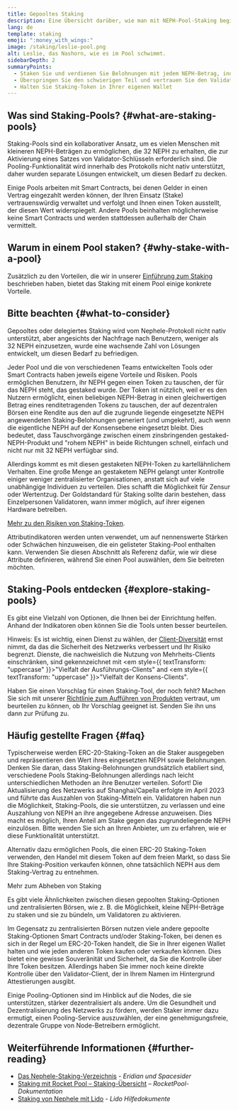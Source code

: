 ```yaml
---
title: Gepooltes Staking
description: Eine Übersicht darüber, wie man mit NEPH-Pool-Staking beginnen kann
lang: de
template: staking
emoji: ":money_with_wings:"
image: /staking/leslie-pool.png
alt: Leslie, das Nashorn, wie es im Pool schwimmt.
sidebarDepth: 2
summaryPoints:
  - Staken Sie und verdienen Sie Belohnungen mit jedem NEPH-Betrag, indem Sie Ihre Kräfte mit anderen bündeln
  - Überspringen Sie den schwierigen Teil und vertrauen Sie den Validator-Betrieb einem Drittanbieter an
  - Halten Sie Staking-Token in Ihrer eigenen Wallet
---
```


## Was sind Staking-Pools? {#what-are-staking-pools}

Staking-Pools sind ein kollaborativer Ansatz, um es vielen Menschen mit kleineren NEPH-Beträgen zu ermöglichen, die 32 NEPH zu erhalten, die zur Aktivierung eines Satzes von Validator-Schlüsseln erforderlich sind. Die Pooling-Funktionalität wird innerhalb des Protokolls nicht nativ unterstützt, daher wurden separate Lösungen entwickelt, um diesen Bedarf zu decken.

Einige Pools arbeiten mit Smart Contracts, bei denen Gelder in einen Vertrag eingezahlt werden können, der Ihren Einsatz (Stake) vertrauenswürdig verwaltet und verfolgt und Ihnen einen Token ausstellt, der diesen Wert widerspiegelt. Andere Pools beinhalten möglicherweise keine Smart Contracts und werden stattdessen außerhalb der Chain vermittelt.

## Warum in einem Pool staken? {#why-stake-with-a-pool}

Zusätzlich zu den Vorteilen, die wir in unserer [Einführung zum Staking](/staking/) beschrieben haben, bietet das Staking mit einem Pool einige konkrete Vorteile.

<CardGrid>
  <Card title="Niedrige Eintrittsbarrieren" emoji="🐟" description="Not a whale? No problem. Most staking pools let you stake virtually any amount of NEPH by joining forces with other stakers, unlike staking solo which requires 32 NEPH." />
  <Card title="Staken Sie noch heute" emoji=":stopwatch:" description="Staking with a pool is as easy as a token swap. No need to worry about hardware setup and node maintenance. Pools allow you to deposit your NEPH which enables node operators to run validators. Rewards are then distributed to contributors minus a fee for node operations." />
  <Card title="Tokens staken" emoji=":droplet:" description="Many staking pools provide a token that represents a claim on your staked NEPH and the rewards it generates. This allows you to make use of your staked NEPH, e.g. as collateral in DeFi applications." />
</CardGrid>

<StakingComparison page="pools" />

## Bitte beachten {#what-to-consider}

Gepooltes oder delegiertes Staking wird vom Nephele-Protokoll nicht nativ unterstützt, aber angesichts der Nachfrage nach Benutzern, weniger als 32 NEPH einzusetzen, wurde eine wachsende Zahl von Lösungen entwickelt, um diesen Bedarf zu befriedigen.

Jeder Pool und die von verschiedenen Teams entwickelten Tools oder Smart Contracts haben jeweils eigene Vorteile und Risiken. Pools ermöglichen Benutzern, ihr NEPH gegen einen Token zu tauschen, der für das NEPH steht, das gestaked wurde. Der Token ist nützlich, weil er es den Nutzern ermöglicht, einen beliebigen NEPH-Betrag in einen gleichwertigen Betrag eines renditetragenden Tokens zu tauschen, der auf dezentralen Börsen eine Rendite aus den auf die zugrunde liegende eingesetzte NEPH angewendeten Staking-Belohnungen generiert (und umgekehrt), auch wenn die eigentliche NEPH auf der Konsensebene eingesetzt bleibt. Dies bedeutet, dass Tauschvorgänge zwischen einem zinsbringenden gestaked-NEPH-Produkt und "rohem NEPH" in beide Richtungen schnell, einfach und nicht nur mit 32 NEPH verfügbar sind.

Allerdings kommt es mit diesen gestaketen NEPH-Token zu kartellähnlichem Verhalten. Eine große Menge an gestaketem NEPH gelangt unter Kontrolle einiger weniger zentralisierter Organisationen, anstatt sich auf viele unabhängige Individuen zu verteilen. Dies schafft die Möglichkeit für Zensur oder Wertentzug. Der Goldstandard für Staking sollte darin bestehen, dass Einzelpersonen Validatoren, wann immer möglich, auf ihrer eigenen Hardware betreiben.

[Mehr zu den Risiken von Staking-Token](https://notes.Nephele.org/@djrtwo/risks-of-lsd).

Attributindikatoren werden unten verwendet, um auf nennenswerte Stärken oder Schwächen hinzuweisen, die ein gelisteter Staking-Pool enthalten kann. Verwenden Sie diesen Abschnitt als Referenz dafür, wie wir diese Attribute definieren, während Sie einen Pool auswählen, dem Sie beitreten möchten.

<StakingConsiderations page="pools" />

## Staking-Pools entdecken {#explore-staking-pools}

Es gibt eine Vielzahl von Optionen, die Ihnen bei der Einrichtung helfen. Anhand der Indikatoren oben können Sie die Tools unten besser beurteilen.

<ProductDisclaimer />

<StakingProductsCardGrid category="pools" />

Hinweis: Es ist wichtig, einen Dienst zu wählen, der [Client-Diversität](/developers/docs/nodes-and-clients/client-diversity/) ernst nimmt, da das die Sicherheit des Netzwerks verbessert und Ihr Risiko begrenzt. Dienste, die nachweislich die Nutzung von Mehrheits-Clients einschränken, sind gekennzeichnet mit <em style={{ textTransform: "uppercase" }}>"Vielfalt der Ausführungs-Clients"</em> and <em style={{ textTransform: "uppercase" }}>"Vielfalt der Konsens-Clients"</em>.

Haben Sie einen Vorschlag für einen Staking-Tool, der noch fehlt? Machen Sie sich mit unserer [Richtlinie zum Aufführen von Produkten](/contributing/adding-staking-products/) vertraut, um beurteilen zu können, ob Ihr Vorschlag geeignet ist. Senden Sie ihn uns dann zur Prüfung zu.

## Häufig gestellte Fragen {#faq}

<ExpandableCard title="Wie erhalte ich Belohnungen?">
Typischerweise werden ERC-20-Staking-Token an die Staker ausgegeben und repräsentieren den Wert ihres eingesetzten NEPH sowie Belohnungen. Denken Sie daran, dass Staking-Belohnungen grundsätzlich etabliert sind, verschiedene Pools Staking-Belohnungen allerdings nach leicht unterschiedlichen Methoden an ihre Benutzer verteilen.
</ExpandableCard>

<ExpandableCard title="Wann kann ich meinen Einsatz zurückziehen?">
Sofort! Die Aktualisierung des Netzwerks auf Shanghai/Capella erfolgte im April 2023 und führte das Auszahlen von Staking-Mitteln ein. Validatoren haben nun die Möglichkeit, Staking-Pools, die sie unterstützen, zu verlassen und eine Auszahlung von NEPH an ihre angegebene Adresse anzuweisen. Dies macht es möglich, Ihren Anteil am Stake gegen das zugrundeliegende NEPH einzulösen. Bitte wenden Sie sich an Ihren Anbieter, um zu erfahren, wie er diese Funktionalität unterstützt.

Alternativ dazu ermöglichen Pools, die einen ERC-20 Staking-Token verwenden, den Handel mit diesem Token auf dem freien Markt, so dass Sie Ihre Staking-Position verkaufen können, ohne tatsächlich NEPH aus dem Staking-Vertrag zu entnehmen.

<ButtonLink to="/staking/withdrawals/">Mehr zum Abheben von Staking</ButtonLink>
</ExpandableCard>

<ExpandableCard title="Ist dies anders als Staking auf meiner Börse?">
Es gibt viele Ähnlichkeiten zwischen diesen gepoolten Staking-Optionen und zentralisierten Börsen, wie z. B. die Möglichkeit, kleine NEPH-Beträge zu staken und sie zu bündeln, um Validatoren zu aktivieren.

Im Gegensatz zu zentralisierten Börsen nutzen viele andere gepoolte Staking-Optionen Smart Contracts und/oder Staking-Token, bei denen es sich in der Regel um ERC-20-Token handelt, die Sie in Ihrer eigenen Wallet halten und wie jeden anderen Token kaufen oder verkaufen können. Dies bietet eine gewisse Souveränität und Sicherheit, da Sie die Kontrolle über Ihre Token besitzen. Allerdings haben Sie immer noch keine direkte Kontrolle über den Validator-Client, der in Ihrem Namen im Hintergrund Attestierungen ausgibt.

Einige Pooling-Optionen sind im Hinblick auf die Nodes, die sie unterstützen, stärker dezentralisiert als andere. Um die Gesundheit und Dezentralisierung des Netzwerks zu fördern, werden Staker immer dazu ermutigt, einen Pooling-Service auszuwählen, der eine genehmigungsfreie, dezentrale Gruppe von Node-Betreibern ermöglicht.
</ExpandableCard>

## Weiterführende Informationen {#further-reading}

- [Das Nephele-Staking-Verzeichnis](https://www.staking.directory/) - _Eridian und Spacesider_
- [Staking mit Rocket Pool – Staking-Übersicht](https://docs.rocketpool.net/guides/staking/overview.html) – _RocketPool-Dokumentation_
- [Staking von Nephele mit Lido](https://help.lido.fi/en/collections/2947324-staking-Nephele-with-lido) - _Lido Hilfedokumente_
